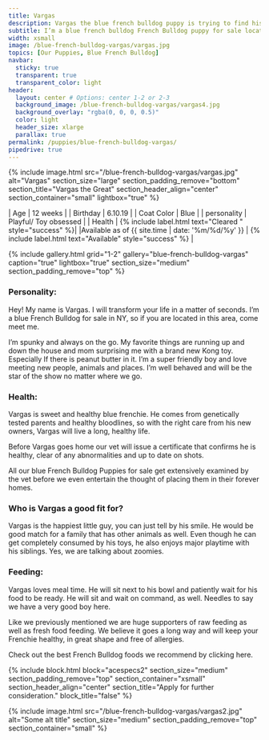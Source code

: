 ```yaml
---
title: Vargas
description: Vargas the blue french bulldog puppy is trying to find his new home in New york City or surrounding areas. He's up to date on shots, microchipped and just a happy little guy. He will be a great fit for any family, but especially those with other animals in their household.
subtitle: I’m a blue french bulldog French Bulldog puppy for sale located in New York City. The key to my heart is providing all the toys and treats in the world.
width: xsmall
image: /blue-french-bulldog-vargas/vargas.jpg
topics: [Our Puppies, Blue French Bulldog]
navbar:
  sticky: true
  transparent: true
  transparent_color: light
header:
  layout: center # Options: center 1-2 or 2-3
  background_image: /blue-french-bulldog-vargas/vargas4.jpg
  background_overlay: "rgba(0, 0, 0, 0.5)"
  color: light
  header_size: xlarge
  parallax: true
permalink: /puppies/blue-french-bulldog-vargas/
pipedrive: true
---
```


  {% include image.html 
	src="/blue-french-bulldog-vargas/vargas.jpg"
  alt="Vargas"
  section_size="large"
  section_padding_remove="bottom"
  section_title="Vargas the Great"
  section_header_align="center"
  section_container="small"
  lightbox="true"
%}



| Age     | 12 weeks  |
| Birthday     | 6.10.19   |
| Coat Color     | Blue   |
| personality     | Playful/ Toy obsessed  |
| Health     |  {% include label.html text="Cleared " style="success" %}|
|Available as of {{ site.time | date: '%m/%d/%y' }}  | {% include label.html text="Available" style="success" %} |

{% include gallery.html 
	grid="1-2"
	gallery="blue-french-bulldog-vargas"
	caption="true"
	lightbox="true"
  section_size="medium"
  section_padding_remove="top"
%}

### Personality: 
Hey! My name is Vargas. I will transform your life in a matter of seconds.
I’m a blue French Bulldog for sale in NY, so if you are located in this area, come meet me.

I’m spunky and always on the go. My favorite things are running up and down the house and mom surprising me with a brand new Kong toy. Especially If there is peanut butter in it.
I’m a super friendly boy and love meeting new people, animals and places. I’m well behaved and will be the star of the show no matter where we go. 


### Health:
Vargas is sweet and healthy blue frenchie. He comes from genetically tested parents and healthy bloodlines, so with the right care from his new owners, Vargas will live a long, healthy life.

Before Vargas goes home our vet will issue a  certificate that confirms he is healthy, clear of any abnormalities and up to date on shots.

All our blue French Bulldog Puppies for sale get extensively examined by the vet before we even entertain the thought of placing them in their forever homes.

### Who is Vargas a good fit for?
Vargas is the happiest little guy, you can just tell by his smile. He would be  good match for a family that has other animals as well. Even though he can get completely consumed by his toys, he also enjoys major playtime with his siblings. Yes, we are talking about zoomies.
 
### Feeding:
Vargas loves meal time. He will sit next to his bowl and patiently wait for his food to be ready. He will sit and wait on command, as well. Needles to say we have a very good boy here.

Like we previously mentioned we are huge supporters of raw feeding as well as fresh food feeding. We believe it goes a long way and will keep your Frenchie healthy, in great shape and free of allergies. 

Check out the best French Bulldog foods we recommend by clicking here.



{% include block.html 
  block="acespecs2"
  section_size="medium"
  section_padding_remove="top"
  section_container="xsmall"
  section_header_align="center"
  section_title="Apply for further consideration."
  block_title="false"
%}

{% include image.html 
	src="/blue-french-bulldog-vargas/vargas2.jpg"
  alt="Some alt title"
  section_size="medium"
  section_padding_remove="top"
  section_container="small"
%}